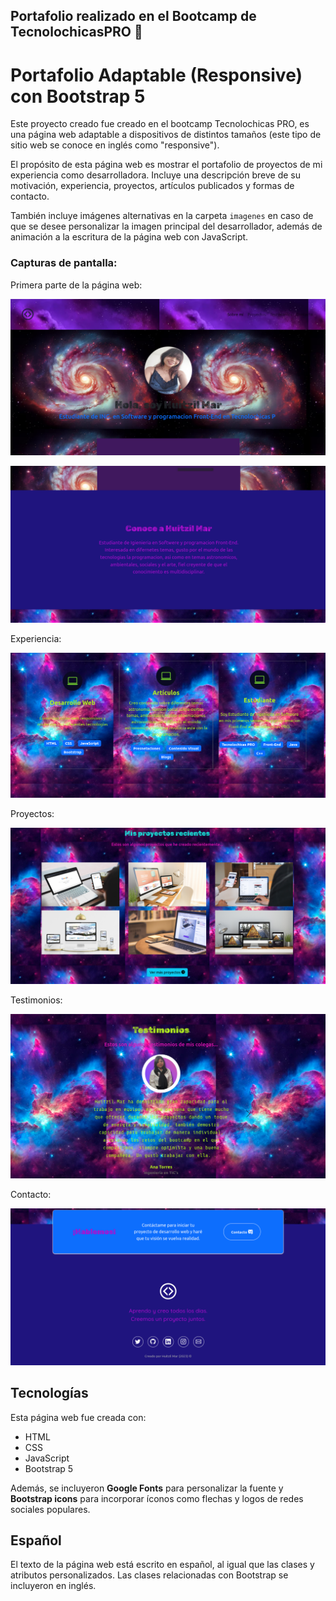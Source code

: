 ## Portafolio realizado en el Bootcamp de TecnolochicasPRO 💜
# Portafolio Adaptable (Responsive) con Bootstrap 5

Este proyecto creado fue creado en el bootcamp Tecnolochicas PRO, es una página web adaptable a dispositivos de distintos tamaños (este tipo de sitio web se conoce en inglés como "responsive"). 

El propósito de esta página web es mostrar el portafolio de proyectos de mi experiencia como desarrolladora. Incluye una descripción breve de su motivación, experiencia, proyectos, artículos publicados y formas de contacto. 

También incluye imágenes alternativas en la carpeta `imagenes` en caso de que se desee personalizar la imagen principal del desarrollador, además de animación a la escritura de la página web con JavaScript.

### Capturas de pantalla:

Primera parte de la página web:

![Primera parte de la página web](https://github.com/HuitzilMar/tecnochicasPRO.portafolio/blob/main/primera_parte.png)

![Segunda parte](https://github.com/HuitzilMar/tecnochicasPRO.portafolio/blob/main/primera_parte_web.png)

Experiencia:

![Experiencia](https://github.com/HuitzilMar/tecnochicasPRO.portafolio/blob/main/experiencia.png)

Proyectos:

![Proyectos](https://github.com/HuitzilMar/tecnochicasPRO.portafolio/blob/main/proyectos.png)

Testimonios:

![Testimonios](https://github.com/HuitzilMar/tecnochicasPRO.portafolio/blob/main/testimonios.png)

Contacto:

![Contacto](https://github.com/HuitzilMar/tecnochicasPRO.portafolio/blob/main/contacto.png)

## Tecnologías

Esta página web fue creada con:

* HTML
* CSS
* JavaScript 
* Bootstrap 5

Además, se incluyeron **Google Fonts** para personalizar la fuente y **Bootstrap icons** para incorporar íconos como flechas y logos de redes sociales populares. 

## Español

El texto de la página web está escrito en español, al igual que las clases y atributos personalizados. Las clases relacionadas con Bootstrap se incluyeron en inglés.

